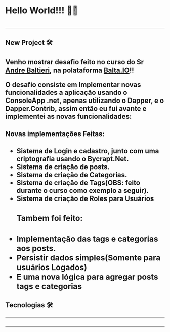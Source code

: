<h1>  Hello World!!! 🫡🫡  <h1/>
<hr/>
<h2> New Project 🛠️ <h2/>
<p> Venho mostrar desafio feito no curso do Sr <a href="https://github.com/andrebaltieri">Andre Baltieri<a/>, na polataforma <a href="https://balta.io/">Balta.IO</a>!!</p>
<p> O desafio consiste em Implementar novas funcionalidades a aplicação usando o ConsoleApp .net, apenas utilizando o Dapper, e o Dapper.Contrib, assim então eu fui avante e implementei as novas funcionalidades:</p>
<h2>Novas implementações Feitas: <h2/>
<ul>
  <li>Sistema de Login e cadastro, junto com uma criptografia usando o Bycrapt.Net.</li>
  <li>Sistema de criação de posts.</li>
  <li>Sistema de criação de Categorias.</li>
  <li>Sistema de criação de Tags(OBS: feito durante o curso como exemplo a seguir).</li>
  <li>Sistema de criação de Roles para Usuários</li>
  <h3>Tambem foi feito:<h3/>
  <li>Implementação das tags e categorias aos posts.</li>
  <li>Persistir dados simples(Somente para usuários Logados)</li>
  <li>E uma nova lógica para agregar posts tags e categorias</li>
</ul>
<h2>Tecnologias 🛠️ </h2>
  <hr/>
    <img href="https://img.icons8.com/?size=100&id=cdYUlRaag9G9&format=png&color=000000"/>
  <hr/>

